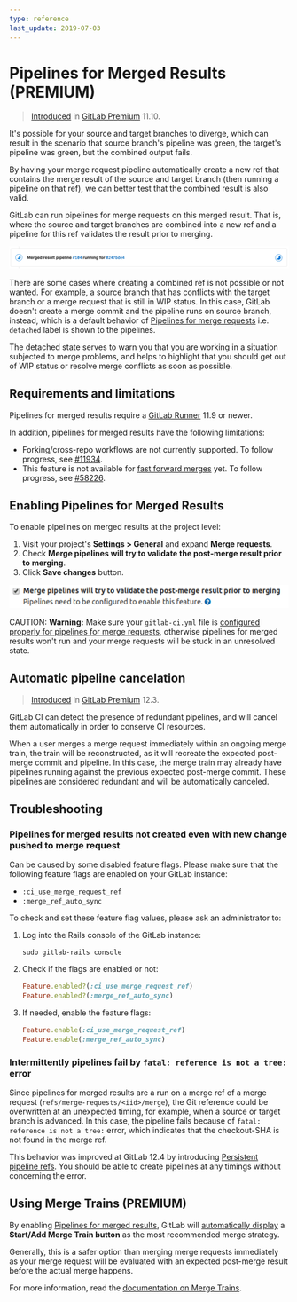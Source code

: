 ```yaml
---
type: reference
last_update: 2019-07-03
---
```


# Pipelines for Merged Results **(PREMIUM)**

> [Introduced](https://gitlab.com/gitlab-org/gitlab/issues/7380) in [GitLab Premium](https://about.gitlab.com/pricing/) 11.10.

It's possible for your source and target branches to diverge, which can result
in the scenario that source branch's pipeline was green, the target's pipeline was green,
but the combined output fails.

By having your merge request pipeline automatically
create a new ref that contains the merge result of the source and target branch
(then running a pipeline on that ref), we can better test that the combined result
is also valid.

GitLab can run pipelines for merge requests
on this merged result. That is, where the source and target branches are combined into a
new ref and a pipeline for this ref validates the result prior to merging.

![Merge request pipeline as the head pipeline](img/merged_result_pipeline_v12_3.png)

There are some cases where creating a combined ref is not possible or not wanted.
For example, a source branch that has conflicts with the target branch
or a merge request that is still in WIP status. In this case,
GitLab doesn't create a merge commit and the pipeline runs on source branch, instead,
which is a default behavior of [Pipelines for merge requests](../index.md)
 i.e. `detached` label is shown to the pipelines.

The detached state serves to warn you that you are working in a situation
subjected to merge problems, and helps to highlight that you should
get out of WIP status or resolve merge conflicts as soon as possible.

## Requirements and limitations

Pipelines for merged results require a [GitLab Runner][runner] 11.9 or newer.

[runner]: https://gitlab.com/gitlab-org/gitlab-runner

In addition, pipelines for merged results have the following limitations:

- Forking/cross-repo workflows are not currently supported. To follow progress,
  see [#11934](https://gitlab.com/gitlab-org/gitlab/issues/11934).
- This feature is not available for
  [fast forward merges](../../../user/project/merge_requests/fast_forward_merge.md) yet.
  To follow progress, see [#58226](https://gitlab.com/gitlab-org/gitlab-foss/issues/58226).

## Enabling Pipelines for Merged Results

To enable pipelines on merged results at the project level:

1. Visit your project's **Settings > General** and expand **Merge requests**.
1. Check **Merge pipelines will try to validate the post-merge result prior to merging**.
1. Click **Save changes** button.

![Merge request pipeline config](img/merge_request_pipeline_config.png)

CAUTION: **Warning:**
Make sure your `gitlab-ci.yml` file is [configured properly for pipelines for merge requests](../index.md#configuring-pipelines-for-merge-requests),
otherwise pipelines for merged results won't run and your merge requests will be stuck in an unresolved state.

## Automatic pipeline cancelation

> [Introduced](https://gitlab.com/gitlab-org/gitlab/issues/12996) in [GitLab Premium](https://about.gitlab.com/pricing/) 12.3.

GitLab CI can detect the presence of redundant pipelines,
and will cancel them automatically in order to conserve CI resources.

When a user merges a merge request immediately within an ongoing merge
train, the train will be reconstructed, as it will recreate the expected
post-merge commit and pipeline. In this case, the merge train may already
have pipelines running against the previous expected post-merge commit.
These pipelines are considered redundant and will be automatically
canceled.

## Troubleshooting

### Pipelines for merged results not created even with new change pushed to merge request

Can be caused by some disabled feature flags. Please make sure that
the following feature flags are enabled on your GitLab instance:

- `:ci_use_merge_request_ref`
- `:merge_ref_auto_sync`

To check and set these feature flag values, please ask an administrator to:

1. Log into the Rails console of the GitLab instance:

   ```shell
   sudo gitlab-rails console
   ```

1. Check if the flags are enabled or not:

   ```ruby
   Feature.enabled?(:ci_use_merge_request_ref)
   Feature.enabled?(:merge_ref_auto_sync)
   ```

1. If needed, enable the feature flags:

   ```ruby
   Feature.enable(:ci_use_merge_request_ref)
   Feature.enable(:merge_ref_auto_sync)
   ```

### Intermittently pipelines fail by `fatal: reference is not a tree:` error

Since pipelines for merged results are a run on a merge ref of a merge request
(`refs/merge-requests/<iid>/merge`), the Git reference could be overwritten at an
unexpected timing, for example, when a source or target branch is advanced.
In this case, the pipeline fails because of `fatal: reference is not a tree:` error,
which indicates that the checkout-SHA is not found in the merge ref.

This behavior was improved at GitLab 12.4 by introducing [Persistent pipeline refs](../../pipelines.md#persistent-pipeline-refs).
You should be able to create pipelines at any timings without concerning the error.

## Using Merge Trains **(PREMIUM)**

By enabling [Pipelines for merged results](#pipelines-for-merged-results-premium),
GitLab will [automatically display](merge_trains/index.md#how-to-add-a-merge-request-to-a-merge-train)
a **Start/Add Merge Train button** as the most recommended merge strategy.

Generally, this is a safer option than merging merge requests immediately as your
merge request will be evaluated with an expected post-merge result before the actual
merge happens.

For more information, read the [documentation on Merge Trains](merge_trains/index.md).
